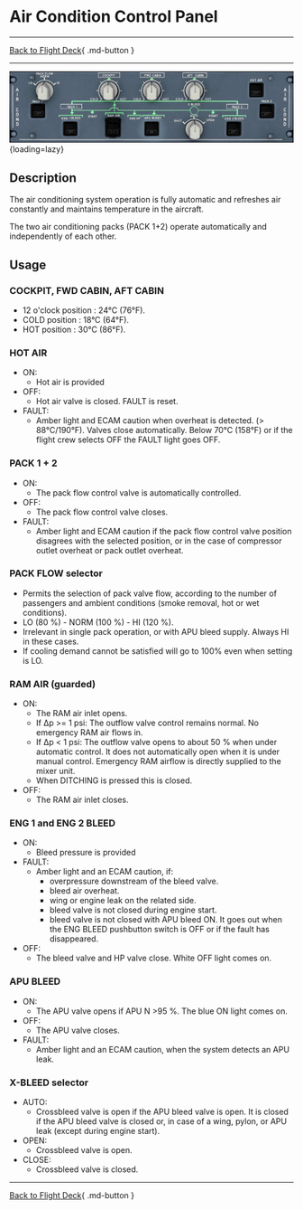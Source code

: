# Air Condition Control Panel

---

[Back to Flight Deck](../index.md){ .md-button }

---

![Air Conditioning Panel](../../../assets/a32nx-briefing/overhead-panel/AC-Panel.jpg "Air Conditioning Panel"){loading=lazy}

## Description

The air conditioning system operation is fully automatic and refreshes air constantly and maintains temperature in the aircraft.

The two air conditioning packs (PACK 1+2) operate automatically and independently of each other.

## Usage

### COCKPIT, FWD CABIN, AFT CABIN

- 12 o'clock position : 24°C (76°F).
- COLD position : 18°C (64°F).
- HOT position : 30°C (86°F).

### HOT AIR

- ON:
    - Hot air is provided
- OFF:
    - Hot air valve is closed. FAULT is reset.
- FAULT:
    - Amber light and ECAM caution when overheat is detected. (> 88°C/190°F). Valves close automatically. Below 70°C (158°F) or if the flight crew selects OFF the FAULT light goes OFF.

### PACK 1 + 2

- ON:
    - The pack flow control valve is automatically controlled.
- OFF:
    - The pack flow control valve closes.
- FAULT:
    - Amber light and ECAM caution if the pack flow control valve position disagrees with the selected position, or in the case of compressor outlet overheat or pack outlet overheat.

### PACK FLOW selector

- Permits the selection of pack valve flow, according to the number of passengers and ambient conditions (smoke removal, hot or wet conditions).
- LO (80 %) - NORM (100 %) - HI (120 %).
- Irrelevant in single pack operation, or with APU bleed supply. Always HI in these cases.
- If cooling demand cannot be satisfied will go to 100% even when setting is LO.

### RAM AIR (guarded)

- ON:
    - The RAM air inlet opens.
    - If &#916;p >= 1 psi: The outflow valve control remains normal. No emergency RAM air flows in.
    - If &#916;p < 1 psi: The outflow valve opens to about 50 % when under automatic control. It does not automatically open when it is under manual control. Emergency RAM airflow is directly supplied to the mixer unit.
    - When DITCHING is pressed this is closed.
- OFF:
    - The RAM air inlet closes.

### ENG 1 and ENG 2 BLEED

- ON:
    - Bleed pressure is provided
- FAULT:
    - Amber light and an ECAM caution, if:
        - overpressure downstream of the bleed valve.
        - bleed air overheat.
        - wing or engine leak on the related side.
        - bleed valve is not closed during engine start.
        - bleed valve is not closed with APU bleed ON.
        It goes out when the ENG BLEED pushbutton switch is OFF or if the fault has disappeared.
- OFF:
    - The bleed valve and HP valve close. White OFF light comes on.

### APU BLEED

- ON:
    - The APU valve opens if APU N >95 %. The blue ON light comes on.
- OFF:
    - The APU valve closes.
- FAULT:
    -  Amber light and an ECAM caution, when the system detects an APU leak.

### X-BLEED selector

- AUTO:
    - Crossbleed valve is open if the APU bleed valve is open. It is closed if the APU bleed valve is closed or, in case of a wing, pylon, or APU leak (except during engine start).
- OPEN:
    - Crossbleed valve is open.
- CLOSE:
    - Crossbleed valve is closed.

---

[Back to Flight Deck](../index.md){ .md-button }
